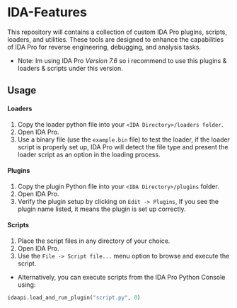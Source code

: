 # IDA-Features
This repository will contains a collection of custom IDA Pro plugins, scripts, loaders, and utilities. These tools are designed to enhance the capabilities of IDA Pro for reverse engineering, debugging, and analysis tasks.

- Note: Im using IDA Pro *Version 7.6* so i recommend to use this plugins & loaders & scripts under this version.

## Usage
#### Loaders
1. Copy the loader python file into your `<IDA Directory>/loaders folder`.
2. Open IDA Pro.
3. Use a binary file (use the `example.bin` file) to test the loader, if the loader script is properly set up, IDA Pro will detect the file type and present the loader script as an option in the loading process.

#### Plugins
1. Copy the plugin Python file into your `<IDA Directory>/plugins` folder.
2. Open IDA Pro.
3. Verify the plugin setup by clicking on `Edit -> Plugins`, If you see the plugin name listed, it means the plugin is set up correctly.

#### Scripts
1. Place the script files in any directory of your choice.
2. Open IDA Pro.
3. Use the `File -> Script file...` menu option to browse and execute the script.
- Alternatively, you can execute scripts from the IDA Pro Python Console using:
```python
idaapi.load_and_run_plugin("script.py", 0)  
```

